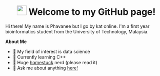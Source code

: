 <h1 align = "center">
  <img src="https://media.giphy.com/media/Jo75g5HXkwpESvld1E/giphy.gif" width="30" height="30" frameBorder="0"/>
  Welcome to my GitHub page!
</h1>

Hi there! My name is Phavanee but I go by kat online. I'm a first year bioinformatics student from the University of Technology, Malaysia.   
   
**About Me**  
- 👀 My field of interest is data science
- 🌱 Currently learning C++
- 📔 Huge <a href = "https://www.homestuck.com/story">homestuck</a> nerd (please read it)
- 🐳 Ask me about anything <a href = "https://halfanowl.tumblr.com/ask">here!</a>

  
<!---
phavanee/phavanee is a ✨ special ✨ repository because its `README.md` (this file) appears on your GitHub profile.
You can click the Preview link to take a look at your changes.
--->
